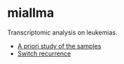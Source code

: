 # miallma

Transcriptomic analysis on leukemias.

- [A priori study of the samples](doc/input_overview.ipynb)
- [Switch recurrence](doc/recurrence.ipynb)
